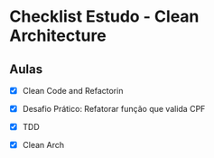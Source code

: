 # Checklist Estudo - Clean Architecture

## Aulas

- [X] Clean Code and Refactorin
- [X] Desafio Prático: Refatorar função que valida CPF
- [X] TDD
- [X] Clean Arch





